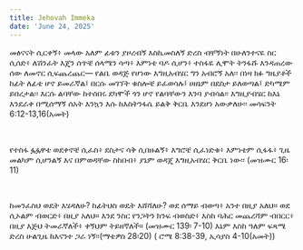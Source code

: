 ```yaml
---
title: Jehovah Immeka
date: 'June 24, 2025'
---
```


<script>
  import { theme2 } from '../../../../store/themes/theme2.svelte';
  import ArticleHero from '../../../../components/article_components/article_hero.svelte';
  import ArticleHeader from '../../../../components/article_components/article_header.svelte';
</script>

<ArticleHero 
  title={title} 
  date={date}
  subtopic={theme2.subtopics[6]} 
/>

<ArticleHeader content="ጄሆቫ- ኢሜካ ፡ እግዚአብሄር ከእኔ ጋር ነው!" />

መፅናናት ሲርቀኝ፥ መላው አለም ፊቱን ያዞረብኝ እስኪመስለኝ ድረስ ብቸኝነት በሁለንተናዬ ስር ሲሰድ፥ ለሽንፈት እጄን ሰጥቼ ሰላሜን ሳጣ፥ እምነቴ ባዶ ሲሆን፥ ተስፋዬ ሊሞት ትንፋሹ እንዳጠረው ሰው ለመኖር ሲፍጨረጨር— የልቤ ወዳጅ የሆነው እግዚአብሄር ግን አብሮኝ አለ፡፡ በነዛ ክፉ ግዜያቶች ከፊት ለፊቴ ሆኖ ይመራኛል፤ በርሱ መገኘት ቁስሎቼ ይፈወሳሉ፤ ሀዘኔም በደስታ ይለወጣል፤ ድካሜም ይበረታል፡፡ እርሱ ልባቸው ከተሰበሩ ደካሞች ጎን ሆኖ የልባቸውን እንባ ያብሳል፡፡ እግዚያብሄር ከእኔ እንደራቀ በሚሰማኝ ሰአት እንኳን እሱ ከእስትንፋሴ ይልቅ ቅርቤ እንደሆነ አውቃለሁ፡፡ መሳፍንት 6:12-13,16(አመት)

<br />

የተስፋ ፏፏዋቴ ወደቀኖቼ ሲፈስ፥ ደስታና ሳቅ ሲበዙልኝ፥ እግሮቼ ሲፈነድቁ፥ እምነቴም ሲፋፋ፥ ጊዜ መልካም ሲሆንልኝ እና በምወዳቸው ስከበብ፥ ያኔም ወዳጄ እግዚአብሄር ቅርቤ ነው፡፡ (መዝሙር 16፡ 11) 

<br />

ከመንፈስህ ወዴት እሄዳለሁ? ከፊትህስ ወዴት እሸሻለሁ? ወደ ሰማይ ብወጣ፥ አንተ በዚያ አለህ። ወደ ሲኦልም ብወርድ፥ በዚያ አለህ። እንደ ንስር የንጋትን ክንፍ ብወስድ፥ እስከ ባሕር መጨረሻም ብበርር፥ በዚያ እጅህ ትመራኛለች፥ ቀኝህም ትይዘኛለች። (መዝሙር 139፡ 7-10) 
እኔም እስከ ዓለም ፍጻሜ ድረስ ሁልጊዜ ከእናንተ ጋራ ነኝ፡፡(ማቴዎስ 28፡20)
( ሮሜ 8:38-39, ኢሳያስ 4-10(አመት))
